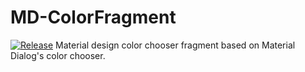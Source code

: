 # MD-ColorFragment
[![Release](https://jitpack.io/v/GarretYoder/MD-ColorFragment.svg)](https://jitpack.io/#GarretYoder/MD-ColorFragment)
Material design color chooser fragment based on Material Dialog's color chooser.
